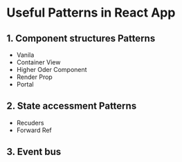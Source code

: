 
# Useful Patterns in React App

## 1. Component structures Patterns
- Vanila
- Container View
- Higher Oder Component
- Render Prop
- Portal

## 2. State accessment Patterns
- Recuders
- Forward Ref

## 3. Event bus

